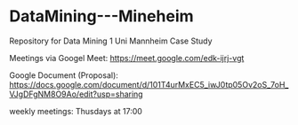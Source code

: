 # DataMining---Mineheim

Repository for Data Mining 1 Uni Mannheim Case Study

Meetings via Googel Meet: https://meet.google.com/edk-ijrj-vgt

Google Document (Proposal): https://docs.google.com/document/d/101T4urMxEC5_iwJ0tp05Ov2oS_7oH_VJgDFgNM8O9Ao/edit?usp=sharing

weekly meetings: Thusdays at 17:00
